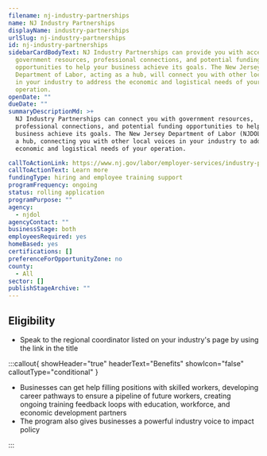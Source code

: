 ```yaml
---
filename: nj-industry-partnerships
name: NJ Industry Partnerships
displayName: industry-partnerships
urlSlug: nj-industry-partnerships
id: nj-industry-partnerships
sidebarCardBodyText: NJ Industry Partnerships can provide you with access to
  government resources, professional connections, and potential funding
  opportunities to help your business achieve its goals. The New Jersey
  Department of Labor, acting as a hub, will connect you with other local voices
  in your industry to address the economic and logistical needs of your
  operation.
openDate: ""
dueDate: ""
summaryDescriptionMd: >+
  NJ Industry Partnerships can connect you with government resources,
  professional connections, and potential funding opportunities to help your
  business achieve its goals. The New Jersey Department of Labor (NJDOL) acts as
  a hub, connecting you with other local voices in your industry to address the
  economic and logistical needs of your operation.

callToActionLink: https://www.nj.gov/labor/employer-services/industry-partnerships/
callToActionText: Learn more
fundingType: hiring and employee training support
programFrequency: ongoing
status: rolling application
programPurpose: ""
agency:
  - njdol
agencyContact: ""
businessStage: both
employeesRequired: yes
homeBased: yes
certifications: []
preferenceForOpportunityZone: no
county:
  - All
sector: []
publishStageArchive: ""
---
```

## Eligibility

* Speak to the regional coordinator listed on your industry's page by using the link in the title

:::callout{ showHeader="true" headerText="Benefits" showIcon="false" calloutType="conditional" }

- Businesses can get help filling positions with skilled workers, developing career pathways to ensure a pipeline of future workers, creating ongoing training feedback loops with education, workforce, and economic development partners
- The program also gives businesses a powerful industry voice to impact policy

:::